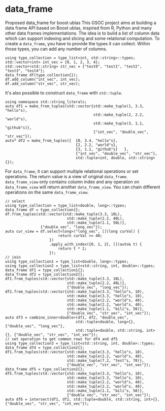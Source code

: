 # data_frame
Proposed data_frame for boost ublas
This GSOC project aims at building a data frame API based on Boost ublas, inspired from R, Python and many other data frames implementations. The idea is to build a list of column data which can support indexing and slicing and some relational computation. 
To create a `data_frame`, you have to provide the types it can collect. Within those types, you can add any number of columns. 
```
using type_collection = type_list<int, std::string>::types;  
std::vector<int> int_vec = {0, 1, 2, 3, 4};
std::vector<std::string> str_vec = {"test0", "test1", "test2", "test3", "test4"};
data_frame df(type_collection{});
df.add_column("int_vec", int_vec);
df.add_column("str_vec", str_vec);
```
It's also possible to construct `data_frame` with `std::tuple`. 
```
using namespace std::string_literals;
auto df1 = make_from_tuples(std::vector{std::make_tuple(1, 3.3, "hello"s), 
                                        std::make_tuple(2, 2.2, "world"s), 
                                        std::make_tuple(3, 1.1, "github"s)}, 
                                        {"int_vec", "double_vec", "str_vec"});
auto* df2 = make_from_tuples({  {0, 3.4, "hello"s}, 
                                {2, 2.2, "world"s}, 
                                {3, 1.1, "github"s}   }, 
                                {"int_vec", "double_vec", "str_vec"}, 
                                std::tuple<int, double, std::string>{});
```
For `data_frame`, it can support multiple relational operations or set operations. The return value is a view of original `data_frame`. `data_frame_view` only contains column index and any operation on `data_frame_view` will return another `data_frame_view`. You can chain different operations on the same `data_frame_view`. 
```
// select 
using type_collection = type_list<double, long>::types;
data_frame df = type_collection{};
df.from_tuples(std::vector{std::make_tuple(3.3, 10L), 
                            std::make_tuple(2.2, 40L), 
                            std::make_tuple(1.1, 50L)}, 
                {"double_vec", "long_vec"});
auto cur_view = df.select<long>("long_vec", [](long curVal) {
                        return curVal >= 40;
                    })
                    .apply_with_index({0, 1, 2}, [](auto& t) {
                        return t * 2;
                    });
// join
using type_collection1 = type_list<double, long>::types;
using type_collection2 = type_list<std::string, int, double>::types;
data_frame df1 = type_collection1{};
data_frame df2 = type_collection2{};
df1.from_tuples(std::vector{std::make_tuple(3.3, 10L), 
                            std::make_tuple(2.2, 40L)}, 
                            {"double_vec", "long_vec"});
df2.from_tuples(std::vector{std::make_tuple(3.3, "hello"s, 10), 
                            std::make_tuple(3.3, "hello"s, 10),
                            std::make_tuple(2.2, "world"s, 40),
                            std::make_tuple(2.2, "world"s, 40),  
                            std::make_tuple(1.1, "bili"s, 50)}, 
                            {"double_vec", "str_vec", "int_vec"});
auto df3 = combine_inner<double>(df1, df2, "double_vec", 
                                std::tuple<double, long>{}, {"double_vec", "long_vec"},
                                std::tuple<double, std::string, int>{}, {"double_vec", "str_vec", "int_vec"});
// set operation to get common rows for df4 and df5
using type_collection3 = type_list<std::string, int, double>::types;
data_frame df4 = type_collection2{};
df1.from_tuples(std::vector{std::make_tuple(3.3, "hello"s, 10), 
                            std::make_tuple(2.2, "world"s, 40),
                            std::make_tuple(7.2, "test"s, 70)}, 
                            {"double_vec", "str_vec", "int_vec"});
data_frame df5 = type_collection2{};
df5.from_tuples(std::vector{std::make_tuple(3.3, "hello"s, 10), 
                            std::make_tuple(3.3, "hello"s, 10),
                            std::make_tuple(2.2, "world"s, 40),
                            std::make_tuple(2.2, "world"s, 40),  
                            std::make_tuple(1.1, "bili"s, 50)}, 
                            {"double_vec", "str_vec", "int_vec"});
auto df6 = intersect(df1, df2, std::tuple<double, std::string, int>{}, {"double_vec", "str_vec", "int_vec"});
```